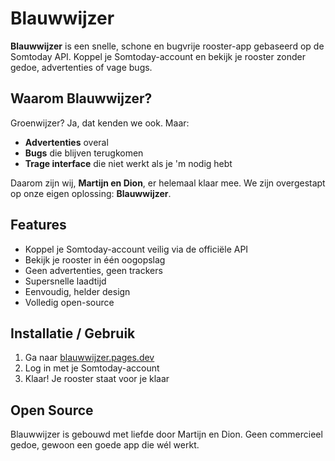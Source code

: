 # Blauwwijzer

**Blauwwijzer** is een snelle, schone en bugvrije rooster-app gebaseerd op de Somtoday API. Koppel je Somtoday-account en bekijk je rooster zonder gedoe, advertenties of vage bugs.

## Waarom Blauwwijzer?

Groenwijzer? Ja, dat kenden we ook. Maar:

- **Advertenties** overal  
- **Bugs** die blijven terugkomen  
- **Trage interface** die niet werkt als je 'm nodig hebt  

Daarom zijn wij, **Martijn en Dion**, er helemaal klaar mee. We zijn overgestapt op onze eigen oplossing: **Blauwwijzer**.

## Features

- Koppel je Somtoday-account veilig via de officiële API
- Bekijk je rooster in één oogopslag
- Geen advertenties, geen trackers
- Supersnelle laadtijd
- Eenvoudig, helder design
- Volledig open-source

## Installatie / Gebruik

1. Ga naar [blauwwijzer.pages.dev](https://blauwwijzer.pages.dev)  
2. Log in met je Somtoday-account  
3. Klaar! Je rooster staat voor je klaar

## Open Source

Blauwwijzer is gebouwd met liefde door Martijn en Dion. Geen commercieel gedoe, gewoon een goede app die wél werkt.
